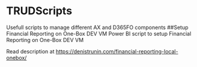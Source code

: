 # TRUDScripts
Usefull scripts to manage different AX and D365FO components
##Setup Financial Reporting on One-Box DEV VM
Power BI script to setup Financial Reporting on One-Box DEV VM

Read description at https://denistrunin.com/financial-reporting-local-onebox/
